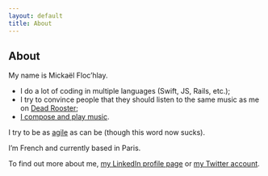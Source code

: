 ```yaml
---
layout: default
title: About
---
```


## About

My name is Mickaël Floc’hlay.

- I do a lot of coding in multiple languages (Swift, JS, Rails, etc.);
- I try to convince people that they should listen to the same music as me on
  [Dead Rooster][deadrooster];
- [I compose and play music][livingstones].

I try to be as [agile][agile] as can be (though this word now sucks).

I’m French and currently based in Paris.

To find out more about me, [my LinkedIn profile page][linkedin] or [my Twitter
account][twitter].

[deadrooster]: https://deadrooster.org/
[livingstones]: https://thelivingstonesipresume.bandcamp.com
[agile]: http://agilemanifesto.org/
[linkedin]: https://www.linkedin.com/in/mickaelflochlay/
[twitter]: http://twitter.com/dirtyhenry
